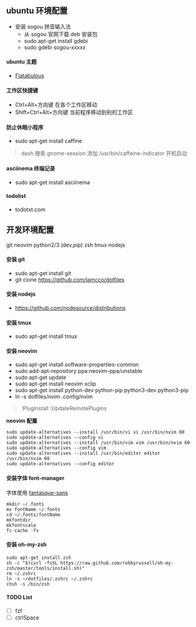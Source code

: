 ## ubuntu 环境配置

* 安装 sogou 拼音输入法
  * 从 sogou 官网下载 deb 安装包
  * sudo apt-get install gdebi
  * sudo gdebi sogou-xxxxx

#### ubuntu 主题

* [Flatabulous](https://github.com/anmoljagetia/Flatabulous)

#### 工作区快捷键

* Ctrl+Alt+方向键   在各个工作区移动
* Shift+Ctrl+Alt+方向键     当前程序移动到别的工作区

#### 防止休眠小程序

* sudo apt-get install caffine
> dash 搜索 gnome-session 添加 /usr/bin/caffeine-indicator 开机启动

#### asciinema 终端记录

* sudo apt-get install asciinema

#### todolist

* todotxt.com

## 开发环境配置

git neovim python2/3 (dev,pip) zsh tmux nodejs

#### 安装 git

* sudo apt-get install git
* git clone https://github.com/iamcco/dotfiles

#### 安装 nodejs

* https://github.com/nodesource/distributions

#### 安装 tmux

* sudo apt-get install tmux

#### 安装 neovim

* sudo apt-get install software-properties-common
* sudo add-apt-repository ppa:neovim-ppa/unstable
* sudo apt-get update
* sudo apt-get install neovim xclip
* sudo apt-get install python-dev python-pip python3-dev python3-pip
* ln -s dotfiles/nvim .config/nvim

> :PlugInstall
> :UpdateRemotePlugins

**neovim 配置**
```
sudo update-alternatives --install /usr/bin/vi vi /usr/bin/nvim 60
sudo update-alternatives --config vi
sudo update-alternatives --install /usr/bin/vim vim /usr/bin/nvim 60
sudo update-alternatives --config vim
sudo update-alternatives --install /usr/bin/editor editor /usr/bin/nvim 60
sudo update-alternatives --config editor
```

#### 安装字体 font-manager

字体使用 [fantasque-sans](https://github.com/belluzj/fantasque-sans)

```
mkdir ~/.fonts
mv fontName ~/.fonts
cd ~/.fonts/fontName
mkfontdir
mkfontscale
fc-cache -fv
```

#### 安装 oh-my-zsh

```
sudo apt-get install zsh
sh -c "$(curl -fsSL https://raw.github.com/robbyrussell/oh-my-zsh/master/tools/install.sh)"
rm ~/.zshrc
ln -s ~/dotfiles/.zshrc ~/.zshrc
chsh -s /bin/zsh
```
#### TODO List

* [ ] fzf
* [ ] ctrlSpace
